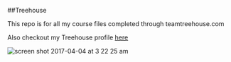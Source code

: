 ##Treehouse

This repo is for all my course files completed through teamtreehouse.com

Also checkout my Treehouse profile [here](https://teamtreehouse.com/ginadonaldson)

![screen shot 2017-04-04 at 3 22 25 am](https://cloud.githubusercontent.com/assets/26506486/24740224/255270ca-1af4-11e7-8607-b55dbbfa78f9.png)
